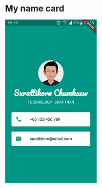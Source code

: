 # My name card

![Finished App](https://github.com/golfz/learn-flutter-my-name-card/blob/master/screenshot.jpg)
